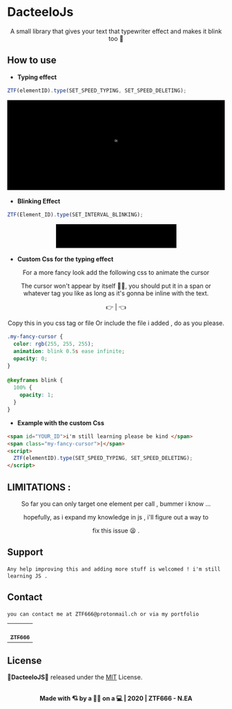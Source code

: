 # DacteeloJs

<div align="center">
<p>A small library that gives your text that typewriter effect and makes it blink too 😤</p>

</div>

## How to use

- **Typing effect**

```javascript
ZTF(elementID).type(SET_SPEED_TYPING, SET_SPEED_DELETING);
```

<div align="center">
<img src="demo/dact.gif"   alt="DacteeloJS">
</div>

- **Blinking Effect**

```javascript
ZTF(Element_ID).type(SET_INTERVAL_BLINKING);
```

<div align="center">
<img src="demo/blinking.gif"   alt="Blinking">
</div>

- **Custom Css for the typing effect**

<div align="center">
  <p>For a more fancy look add the following css to animate the cursor</p>
  <p>The cursor won't appear by itself 🧙‍♂️, you should put it in a span or
  whatever tag you like as long as it's gonna be inline with the text. </p>
  <p>👉  |  👈</p>
  <p>Copy this in you css tag or file Or include the file i added , do as you please.</p>
</div>

```css
.my-fancy-cursor {
  color: rgb(255, 255, 255);
  animation: blink 0.5s ease infinite;
  opacity: 0;
}

@keyframes blink {
  100% {
    opacity: 1;
  }
}
```

- **Example with the custom Css**

```html
<span id="YOUR_ID">i'm still learning please be kind </span>
<span class="my-fancy-cursor">|</span>
<script>
  ZTF(elementID).type(SET_SPEED_TYPING, SET_SPEED_DELETING);
</script>
```

## LIMITATIONS :

<div align="center">
<p>So far you can only target one element per call , bummer i know ...</p>
<p>hopefully, as i expand my knowledge in js , i'll figure out a way to</p>
<p>fix this issue 😫 .</p>
</div>

## Support

```
Any help improving this and adding more stuff is welcomed ! i'm still learning JS .
```

## Contact

```
you can contact me at ZTF666@protonmail.ch or via my portfolio

```

<div align="center">

<table>
  <tr>
    <td align="center"><a href="https://ztfportfolio.web.app/" target='_blank'><img src="https://avatars1.githubusercontent.com/u/32502988?v=4" width="100px;" alt=""/><br /><sub><b>ZTF666</b></sub></a></td>
  </tr>
</table>

</div>

## License

**💎DacteeloJS💎** released under the [MIT](LICENSE) License.
<br><br>

<div align="center">
<strong><p>Made with 💘 by a 👨‍💻 on a 💻 | 2020 | ZTF666 - N.EA</p> </strong>
</div>
